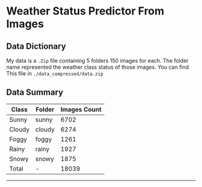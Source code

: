 # Weather Status Predictor From Images

## Data Dictionary

My data is a `.Zip` file containing 5 folders 150 images for
each. The folder name represented the weather class status of those images.
You can find This file in `./data_compressed/data.zip`

## Data Summary

| Class   |   Folder  |   Images Count  |
---       | ---       | ---             |
| Sunny   | sunny     | 6702             |
| Cloudy  | cloudy    | 6274             |
| Foggy   | foggy     | 1261             |
| Rainy   | rainy     | 1927             |
| Snowy   | snowy     | 1875             |
| Total   | -         | 18039            |
---

